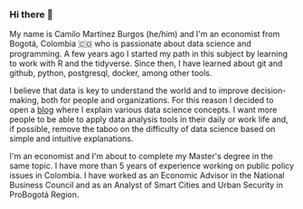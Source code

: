 ### Hi there 👋

<!--
**camartinezbu/camartinezbu** is a ✨ _special_ ✨ repository because its `README.md` (this file) appears on your GitHub profile.

Here are some ideas to get you started:

- 🔭 I’m currently working on ...
- 🌱 I’m currently learning ...
- 👯 I’m looking to collaborate on ...
- 🤔 I’m looking for help with ...
- 💬 Ask me about ...
- 📫 How to reach me: ...
- 😄 Pronouns: ...
- ⚡ Fun fact: ...
-->

My name is Camilo Martínez Burgos (he/him) and I'm an economist from Bogotá, Colombia 🇨🇴 who is passionate about data science and programming. A few years ago I started my path in this subject by learning to work with R and the tidyverse. Since then, I have learned about git and github, python, postgresql, docker, among other tools.

I believe that data is key to understand the world and to improve decision-making, both for people and organizations. For this reason I decided to open a [blog](www.camartinezbu.com) where I explain various data science concepts. I want more people to be able to apply data analysis tools in their daily or work life and, if possible, remove the taboo on the difficulty of data science based on simple and intuitive explanations.

I'm an economist and I'm about to complete my Master's degree in the same topic. I have more than 5 years of experience working on public policy issues in Colombia. I have worked as an Economic Advisor in the National Business Council and as an Analyst of Smart Cities and Urban Security in ProBogotá Region.
